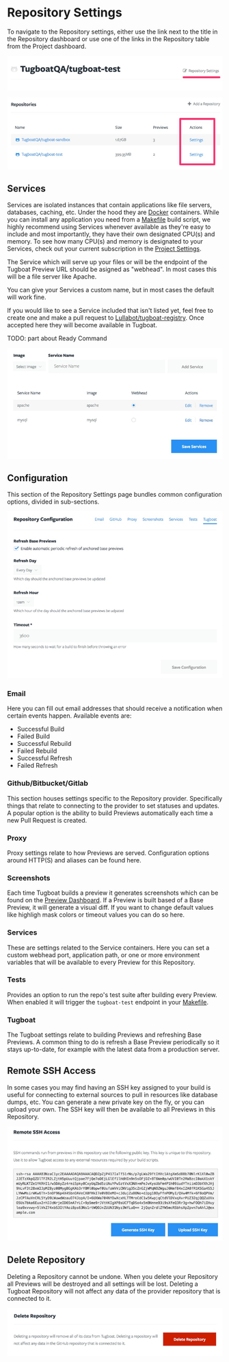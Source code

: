 # Repository Settings

To navigate to the Repository settings, either use the link next to the title in the Repository dashboard or use one of the links in the Repository table from the Project dashboard.

![Repository Dashboard Title](_images/repo-settings-link.jpg)

![Project Dashboard table](_images/repo-settings-links.jpg)

## Services

Services are isolated instances that contain applications like file servers, databases, caching, etc. Under the hood they are [Docker](https://www.docker.com/) containers. While you can install any application you need from a [Makefile](/build-script) build script, we highly recommend using Services whenever available as they're easy to include and most importantly, they have their own designated CPU(s) and memory. To see how many CPU(s) and memory is designated to your Services, check out your current subscription in the [Project Settings](/tugboat-dashboard/projects/settings/#manage-subscription).

The Service which will serve up your files or will be the endpoint of the Tugboat Preview URL should be asigned as "webhead". In most cases this will be a file server like Apache.

You can give your Services a custom name, but in most cases the default will work fine.

If you would like to see a Service included that isn't listed yet, feel free to create one and make a pull request to [Lullabot/tugboat-registry](https://github.com/Lullabot/tugboat-registry). Once accepted here they will become available in Tugboat.

TODO: part about Ready Command

![Services](_images/services.jpg)

## Configuration

This section of the Repository Settings page bundles common configuration options, divided in sub-sections.

![Repository Configuration](_images/repo-configuration.jpg)

### Email

Here you can fill out email addresses that should receive a notification when certain events happen. Available events are:
- Successful Build
- Failed Build
- Successful Rebuild
- Failed Rebuild
- Successful Refresh
- Failed Refresh

### Github/Bitbucket/Gitlab

This section houses settings specific to the Repository provider. Specifically things that relate to connecting to the provider to set statuses and updates. A popular option is the ability to build Previews automatically each time a new Pull Request is created.

### Proxy

Proxy settings relate to how Previews are served. Configuration options around HTTP(S) and aliases can be found here.

### Screenshots

Each time Tugboat builds a preview it generates screenshots which can be found on the [Preview Dashboard](/tugboat-dashboard/preview/dashboard). If a Preview is built based of a Base Preview, it will generate a visual diff. If you want to change default values like highligh mask colors or timeout values you can do so here.

### Services

These are settings related to the Service containers. Here you can set a custom webhead port, application path, or one or more environment variables that will be available to every Preview for this Repository.

### Tests

Provides an option to run the repo's test suite after building every Preview. When enabled it will trigger the `tugboat-test` endpoint in your [Makefile](/build-script).

### Tugboat

The Tugboat settings relate to building Previews and refreshing Base Previews. A common thing to do is refresh a Base Preview periodically so it stays up-to-date, for example with the latest data from a production server.

## Remote SSH Access

In some cases you may find having an SSH key assigned to your build is useful for connecting to external sources to pull in resources like database dumps, etc. You can generate a new private key on the fly, or you can upload your own. The SSH key will then be available to all Previews in this Repository.

![SSH Key Generator](_images/ssh.jpg)

## Delete Repository

Deleting a Repository cannot be undone. When you delete your Repository all Previews will be destroyed and all settings will be lost. Deleting a Tugboat Repository will not affect any data of the provider repository that is connected to it.

![Delete Repository](_images/repo-delete.jpg)
